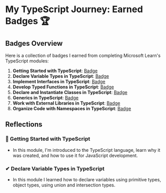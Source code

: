 # My TypeScript Journey: Earned Badges 🏆

## Badges Overview

Here is a collection of badges I earned from completing Microsoft Learn's TypeScript modules:

1. **Getting Started with TypeScript**: [Badge](https://learn.microsoft.com/api/achievements/share/ru-ru/47812954/3WYFMVMH?sharingId=F8A653FA01C14D22)
2. **Declare Variable Types in TypeScript**: [Badge](https://learn.microsoft.com/api/achievements/share/en-us/47812954/J5CGNWFT?sharingId=F8A653FA01C14D22)
3. **Implement Interfaces in TypeScript**: [Badge](badge-link)
4. **Develop Typed Functions in TypeScript**: [Badge](badge-link)
5. **Declare and Instantiate Classes in TypeScript**: [Badge](badge-link)
6. **Generics in TypeScript**: [Badge](badge-link)
7. **Work with External Libraries in TypeScript**: [Badge](badge-link)
8. **Organize Code with Namespaces in TypeScript**: [Badge](badge-link)

## Reflections

### 👀 Getting Started with TypeScript

- In this module, I'm introduced to the TypeScript language, learn why it was created, and how to use it for JavaScript development.

### ✔ Declare Variable Types in TypeScript

- In this module I learned how to declare variables using primitive types, object types, using union and intersection types.

